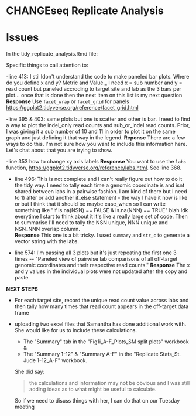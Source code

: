 # CHANGEseq Replicate Analysis


# Issues
In the tidy_replicate_analysis.Rmd file: 

Specific things to call attention to:

-line 413: I stil ldon't understand the code to make paneled bar plots. Where do you define x and y? Metric and Value _ I need x = sub number and y = read count but paneled accroding to target site and lab as the 3 bars per plot... once that is done then the next item on this list is my next question
  __Response__ Use `facet_wrap` or `facet_grid` for panels https://ggplot2.tidyverse.org/reference/facet_grid.html
  
-line 395 & 403: same plots but one is scatter and other is bar. I need to find a way to plot the indel_only read counts and sub_or_indel read counts. Prior, I was giving it a sub number of 10 and 11 in order to plot it on the same graph and just defining it that way in the legend.
  __Reponse__ There are a few ways to do this. I'm not sure how you want to include this information here. Let's chat about that you are trying to show.

-line 353 how to change xy axis labels
  __Response__ You want to use the `labs` function, https://ggplot2.tidyverse.org/reference/labs.html. See line 368.

- line 496: This is not complete and I can't really figure out how to do it the tidy way. I need to tally each time a genomic coordinate is and isnt shared between labs in a pairwise fashion. I am kind of there but I need to 1) alter or add another if_else statement  - the way I have it now is like or but I think that it should be maybe case_when so I can write something like "if is.na(NSN) == FALSE & is.na(NNN) == TRUE" blah Idk everytime I start to think about it it's like a really large set of code. Then to summarise I'll need to tally the NSN unique, NNN unique and NSN_NNN overlap column.  
    __Response__ This one is a bit tricky. I used `summary` and `str_c` to generate a vector string with the labs.
    

- line 574: I'm passing all 3 plots but it's just repeating the first one 3 times -- "Paneled view of pairwise lab comparisons of all off-target genomic coordinates and their respective read counts."
    __Response__ The x and y values in the individual plots were not updated after the copy and paste.

__NEXT STEPS__

- For each target site, record the unique read count value across labs and then tally how many times that read count appears in the off-target data frame
- uploading two excel files that Samantha has done additional work with. She would like for us to include these calculations. 
  * The "Summary" tab in the "Fig1i_A-F_Plots_SM split plots" workbook 
  & 
  * The "Summary 1-12" & "Summary A-F" in the "Replicate Stats_St. Jude 1-12_A-F" workbook. 
  
  She did say:
  
  > the calculations and information may not be obvious and I was still adding ideas as to what might be useful to calculate.
  
  So if we need to disuss things with her, I can do that on our Tuesday meeting